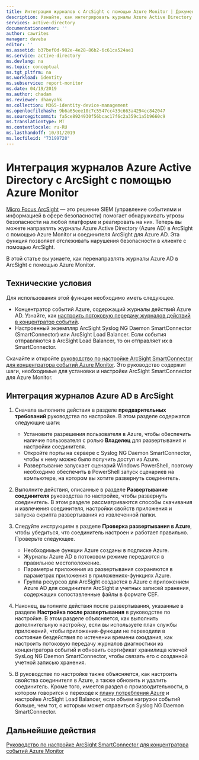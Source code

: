 ```yaml
---
title: Интеграция журналов с ArcSight с помощью Azure Monitor | Документация Майкрософт
description: Узнайте, как интегрировать журналы Azure Active Directory с ArcSight с помощью Azure Monitor
services: active-directory
documentationcenter: ''
author: cawrites
manager: daveba
editor: ''
ms.assetid: b37bef0d-982e-4e28-86b2-6c61ca524ae1
ms.service: active-directory
ms.devlang: na
ms.topic: conceptual
ms.tgt_pltfrm: na
ms.workload: identity
ms.subservice: report-monitor
ms.date: 04/19/2019
ms.author: chadam
ms.reviewer: dhanyahk
ms.collection: M365-identity-device-management
ms.openlocfilehash: 9b6a65eee10c7c5547cc433c663a4294ec842047
ms.sourcegitcommit: fa5ce8924930f56bcac17f6c2a359c1a5b9660c9
ms.translationtype: MT
ms.contentlocale: ru-RU
ms.lasthandoff: 10/31/2019
ms.locfileid: "73199728"
---
```

# <a name="integrate-azure-active-directory-logs-with-arcsight-using-azure-monitor"></a>Интеграция журналов Azure Active Directory с ArcSight с помощью Azure Monitor

[Micro Focus ArcSight](https://software.microfocus.com/products/siem-security-information-event-management/overview) — это решение SIEM (управление событиями и информацией в сфере безопасности) помогает обнаруживать угрозы безопасности на любой платформе и реагировать на них. Теперь вы можете направлять журналы Azure Active Directory (Azure AD) в ArcSight с помощью Azure Monitor и соединителя ArcSight для Azure AD. Эта функция позволяет отслеживать нарушения безопасности в клиенте с помощью ArcSight.  

В этой статье вы узнаете, как перенаправлять журналы Azure AD в ArcSight с помощью Azure Monitor. 

## <a name="prerequisites"></a>Технические условия

Для использования этой функции необходимо иметь следующее.
* Концентратор событий Azure, содержащий журналы действий Azure AD. Узнайте, как [настроить потоковую передачу журналов действий в концентратор событий](quickstart-azure-monitor-stream-logs-to-event-hub.md). 
* Настроенный экземпляр ArcSight Syslog NG Daemon SmartConnector (SmartConnector) или ArcSight Load Balancer. Если события отправляются в ArcSight Load Balancer, то он отправляет их в SmartConnector.

Скачайте и откройте [руководство по настройке ArcSight SmartConnector для концентратора событий Azure Monitor](https://community.microfocus.com/dcvta86296/attachments/dcvta86296/connector-documentation/1232/8/Microsoft%20Azure%20Monitor%20Event%20Hub.pdf). Это руководство содержит шаги, необходимые для установки и настройки ArcSight SmartConnector для Azure Monitor. 

## <a name="integrate-azure-ad-logs-with-arcsight"></a>Интеграция журналов Azure AD в ArcSight

1. Сначала выполните действия в разделе **предварительных требований** руководства по настройке. В этом разделе содержатся следующие шаги:
    * Установите разрешения пользователя в Azure, чтобы обеспечить наличие пользователя с ролью **Владелец** для развертывания и настройки соединителя.
    * Откройте порты на сервере с Syslog NG Daemon SmartConnector, чтобы к нему можно было получить доступ из Azure. 
    * Развертывание запускает сценарий Windows PowerShell, поэтому необходимо обеспечить в PowerShell запуск сценариев на компьютере, на котором вы хотите развернуть соединитель.

2. Выполните действия, описанные в разделе **Развертывание соединителя** руководства по настройке, чтобы развернуть соединитель. В этом разделе рассматриваются способы скачивания и извлечения соединителя, настройки свойств приложения и запуска скрипта развертывания из извлеченной папки. 

3. Следуйте инструкциям в разделе **Проверка развертывания в Azure**, чтобы убедиться, что соединитель настроен и работает правильно. Проверьте следующее.
    * Необходимые функции Azure созданы в подписке Azure.
    * Журналы Azure AD в потоковом режиме передаются в правильное местоположение. 
    * Параметры приложения из развертывания сохраняются в параметрах приложения в приложениях-функциях Azure. 
    * Группа ресурсов для ArcSight создается в Azure с приложением Azure AD для соединителя ArcSight и учетных записей хранения, содержащих сопоставленные файлы в формате CEF.

4. Наконец, выполните действия после развертывания, указанные в разделе **Настройка после развертывания** в руководстве по настройке. В этом разделе объясняется, как выполнить дополнительную настройку, если вы используете план службы приложений, чтобы приложения-функции не переходили в состояние бездействия по истечении времени ожидания, как настроить потоковую передачу журналов диагностики из концентратора событий и обновить сертификат хранилища ключей SysLog NG Daemon SmartConnector, чтобы связать его с созданной учетной записью хранения.

5. В руководстве по настройке также объясняется, как настроить свойства соединителя в Azure, а также обновить и удалить соединитель. Кроме того, имеется раздел о производительности, в котором говорится о переходе к [плану потребления Azure](https://azure.microsoft.com/pricing/details/functions) и настройке ArcSight Load Balancer, если объем нагрузки событий больше, чем тот, с которым может справиться Syslog NG Daemon SmartConnector.

## <a name="next-steps"></a>Дальнейшие действия

[Руководство по настройке ArcSight SmartConnector для концентратора событий Azure Monitor](https://community.microfocus.com/dcvta86296/attachments/dcvta86296/connector-documentation/1232/8/Microsoft%20Azure%20Monitor%20Event%20Hub.pdf)

